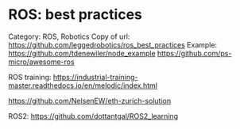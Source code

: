 # ROS: best practices

Category: ROS, Robotics
Copy of url: https://github.com/leggedrobotics/ros_best_practices
Example: https://github.com/tdenewiler/node_example
https://github.com/ps-micro/awesome-ros

ROS training: https://industrial-training-master.readthedocs.io/en/melodic/index.html

https://github.com/NelsenEW/eth-zurich-solution

ROS2: https://github.com/dottantgal/ROS2_learning